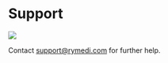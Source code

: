 # Support

![](https://user-images.githubusercontent.com/105650529/170086681-e0bd4cd4-a7a6-4d9a-aded-3a8bcec731a9.png)

Contact support@rymedi.com for further help.
